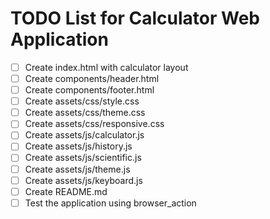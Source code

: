 # TODO List for Calculator Web Application

- [ ] Create index.html with calculator layout
- [ ] Create components/header.html
- [ ] Create components/footer.html
- [ ] Create assets/css/style.css
- [ ] Create assets/css/theme.css
- [ ] Create assets/css/responsive.css
- [ ] Create assets/js/calculator.js
- [ ] Create assets/js/history.js
- [ ] Create assets/js/scientific.js
- [ ] Create assets/js/theme.js
- [ ] Create assets/js/keyboard.js
- [ ] Create README.md
- [ ] Test the application using browser_action
